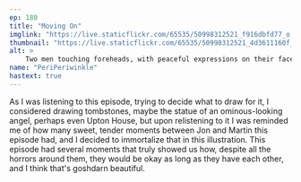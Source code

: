 ```yaml
---
ep: 180
title: "Moving On"
imglink: "https://live.staticflickr.com/65535/50998312521_f916dbfd77_o.jpg"
thumbnail: "https://live.staticflickr.com/65535/50998312521_4d3611160f_q.jpg"
alt: >
    Two men touching foreheads, with peaceful expressions on their faces. The left is shorter with an angular face and long, dark hair. The right is taller with a rounder face and short, ginger hair and is framing the shorter man&#x27;s face in his hands. To the right is the phrase: &quot;Don&#x27;t fret it. It&#x27;s just nice to see you like this. [Click]&quot;
name: "PeriPeriwinkle"
hastext: true
---
```

As I was listening to this episode, trying to decide what to draw for it, I considered drawing tombstones, maybe the statue of an ominous-looking angel, perhaps even Upton House, but upon relistening to it I was reminded me of how many sweet, tender moments between Jon and Martin this episode had, and I decided to immortalize that in this illustration. This episode had several moments that truly showed us how, despite all the horrors around them, they would be okay as long as they have each other, and I think that's goshdarn beautiful.